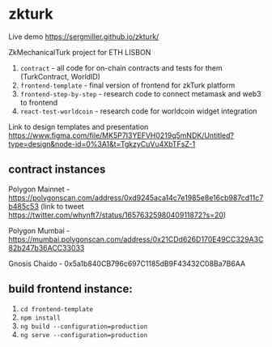 # zkturk

Live demo https://sergmiller.github.io/zkturk/

ZkMechanicalTurk project for ETH LISBON

1. `contract` - all code for on-chain contracts and tests for them (TurkContract, WorldID)
2. `frontend-template` - final version of frontend for zkTurk platform
3. `frontend-step-by-step` - research code to connect metamask and web3 to frontend
4. `react-test-worldcoin` - research code for worldcoin widget integration

Link to design templates and presentation https://www.figma.com/file/MK5P7I3YEFVH0219q5mNDK/Untitled?type=design&node-id=0%3A1&t=TgkzyCuVu4XbTFsZ-1

## contract instances 
Polygon Mainnet - https://polygonscan.com/address/0xd9245aca14c7e1985e8e16cb987cd11c7b485c53 (link to tweet https://twitter.com/whynft7/status/1657632598040911872?s=20)

Polygon Mumbai  - https://mumbai.polygonscan.com/address/0x21CDd626D170E49CC329A3C82b247b36ACC33033

Gnosis Chaido - 0x5a1b840CB796c697C1185dB9F43432C08Ba7B6AA

## build frontend instance:

1. `cd frontend-template`
2. `npm install`
3. `ng build --configuration=production`
4. `ng serve --configuration=production`
